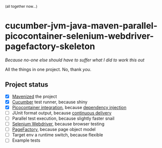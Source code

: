 <sup>(all together now...)</sup>
# cucumber-jvm-java-maven-parallel-picocontainer-selenium-webdriver-pagefactory-skeleton
*Because no-one else should have to suffer what I did to work this out*

All the things in one project. No, thank *you*.

## Project status

- [x] [Mavenized](https://maven.apache.org/pom.html) the project
- [x] [Cucumber](https://cucumber.io/) test runner, because shiny
- [x] [Picocontainer integration](https://cucumber.io/blog/2015/07/08/polymorphic-step-definitions), because [dependency injection](http://martinfowler.com/articles/injection.html)
- [ ] JUnit format output, because [continuous delivery](https://continuousdelivery.com/foundations/test-automation/)
- [ ] Parallel test execution, because slightly faster snail
- [ ] [Selenium Webdriver](http://www.seleniumhq.org/projects/webdriver/), because browser testing
- [ ] [PageFactory](https://github.com/SeleniumHQ/selenium/wiki/PageFactory), because page object model
- [ ] Target env a runtime switch, because flexible
- [ ] Example tests
